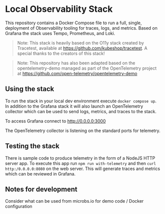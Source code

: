 # Local Observability Stack

This repository contains a Docker Compose file to run a full, single, deployment of Observability tooling for traces, logs, and metrics. Based on Grafana the stack uses Tempo, Prometheus, and Loki.

> Note: This stack is heavily based on the O11y stack created by Tracetest, available at https://github.com/kubeshop/tracetest. A special thanks to the creators of this stack!

> Note: This repository has also been adapted based on the opentelemetry-demo managed as part of the OpenTelemetry project at https://github.com/open-telemetry/opentelemetry-demo

## Using the stack

To run the stack in your local dev environment execute `docker compose up`. In addition to the Grafana stack it will also launch an OpenTelemetry collector which can be used to send logs, metrics, and traces to the stack.

To access Grafana connect to http://0.0.0.0:3000

The OpenTelemetry collector is listening on the standard ports for telemetry.

## Testing the stack
There is sample code to produce telemetry in the form of a NodeJS HTTP server app. To execute this app run `npm run with-telemetry` and then `curl http:/0.0.0.0:8080` on the web server. This will generate traces and metrics which can be reviewed in Grafana.

## Notes for development

Consider what can be used from microbs.io for demo code / Docker configuration
